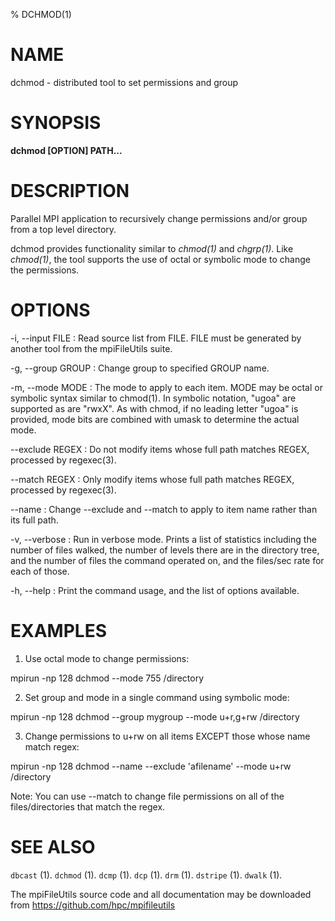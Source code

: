 % DCHMOD(1)

# NAME
dchmod - distributed tool to set permissions and group

# SYNOPSIS
**dchmod [OPTION] PATH...**

# DESCRIPTION

Parallel MPI application to recursively change permissions and/or group from a top level directory. 

dchmod provides functionality similar to *chmod(1)* and *chgrp(1)*. Like *chmod(1)*, the tool supports the use of octal or symbolic mode to change the permissions.

# OPTIONS

-i, \--input FILE
:	Read source list from FILE.  FILE must be generated by another tool from the mpiFileUtils suite.

-g, \--group GROUP 
:   Change group to specified GROUP name. 

-m, \--mode MODE
:   The mode to apply to each item.  MODE may be octal or symbolic syntax similar to chmod(1).  In symbolic notation, "ugoa" are supported as are "rwxX".  As with chmod, if no leading letter "ugoa" is provided, mode bits are combined with umask to determine the actual mode.

--exclude REGEX
:   Do not modify items whose full path matches REGEX, processed by regexec(3).

--match REGEX
:   Only modify items whose full path matches REGEX, processed by regexec(3).

--name 
:   Change --exclude and --match to apply to item name rather than its full path.

-v, \--verbose 
: 	Run in verbose mode.  Prints a list of statistics including the number of files walked, the number of levels there are in the directory tree, and the number of files the command operated on, and the files/sec rate for each of those.

-h, \--help 
: 	Print the command usage, and the list of options available. 

# EXAMPLES

1. Use octal mode to change permissions:

mpirun -np 128 dchmod --mode 755 /directory

2. Set group and mode in a single command using symbolic mode:

mpirun -np 128 dchmod --group mygroup --mode u+r,g+rw /directory

3. Change permissions to u+rw on all items EXCEPT those whose name match regex:

mpirun -np 128 dchmod --name --exclude 'afilename' --mode u+rw /directory

Note: You can use --match to change file permissions on all of the files/directories that match the regex.

# SEE ALSO

`dbcast` (1).
`dchmod` (1).
`dcmp` (1).
`dcp` (1).
`drm` (1).
`dstripe` (1).
`dwalk` (1).

The mpiFileUtils source code and all documentation may be downloaded from <https://github.com/hpc/mpifileutils>
